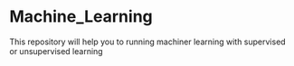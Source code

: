 # Machine_Learning
This repository will help you to running machiner learning with supervised or unsupervised learning
